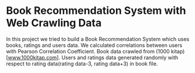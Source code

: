 # Book Recommendation System with Web Crawling Data
In this project we tried to build a Book Recommendation System which uses books, ratings and users data. We calculated correlations between users with Pearson Correlation Coefficient. Book data crawled from (1000 kitap)[www.1000kitap.com]. Users and ratings data generated randomly with respect to rating data(rating data-3, rating data+3) in book file.

